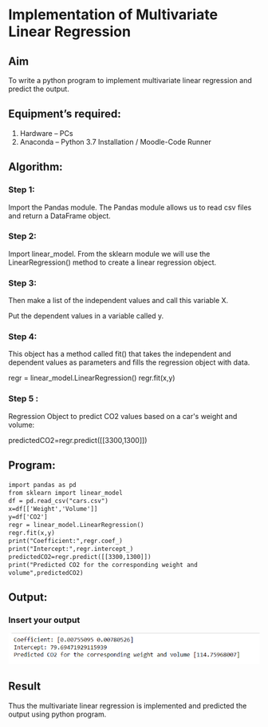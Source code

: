 # Implementation of Multivariate Linear Regression
## Aim
To write a python program to implement multivariate linear regression and predict the output.
## Equipment’s required:
1.	Hardware – PCs
2.	Anaconda – Python 3.7 Installation / Moodle-Code Runner
## Algorithm:
### Step 1:

Import the Pandas module.
The Pandas module allows us to read csv files and return a DataFrame object.

### Step 2:
Import linear_model.
From the sklearn module we will use the LinearRegression() method to create a linear regression object.



### Step 3:

Then make a list of the independent values and call this variable X.

Put the dependent values in a variable called y.
### Step 4:
This object has a method called fit() that takes the independent and dependent values as parameters and fills the regression object with data.

regr = linear_model.LinearRegression()
regr.fit(x,y)
### Step 5 :

 Regression Object to predict CO2 values based on a car's weight and volume:
 
 predictedCO2=regr.predict([[3300,1300]])

## Program:
```
import pandas as pd
from sklearn import linear_model
df = pd.read_csv("cars.csv")
x=df[['Weight','Volume']]
y=df['CO2']
regr = linear_model.LinearRegression()
regr.fit(x,y)
print("Coefficient:",regr.coef_)
print("Intercept:",regr.intercept_)
predictedCO2=regr.predict([[3300,1300]])
print("Predicted CO2 for the corresponding weight and volume",predictedCO2)

```
## Output:
### Insert your output

![Output](./mathscarsop.png)
<br>

## Result
Thus the multivariate linear regression is implemented and predicted the output using python program.